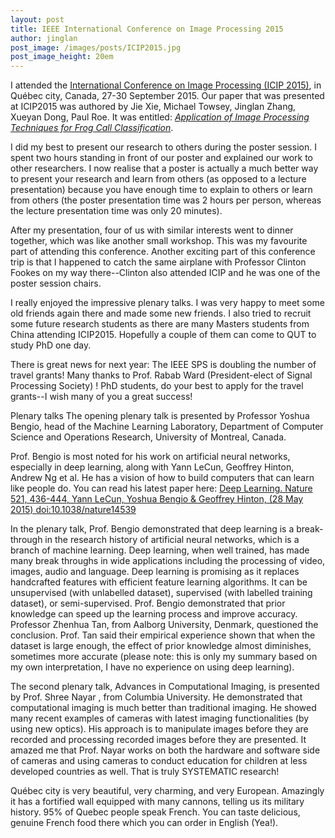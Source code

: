 ```yaml
---
layout: post
title: IEEE International Conference on Image Processing 2015
author: jinglan
post_image: /images/posts/ICIP2015.jpg
post_image_height: 20em
---
```


I attended the [International Conference on Image Processing (ICIP 2015)](http://www.icip2015.org/), in Québec city, Canada, 27-30 September 2015. Our paper that was presented at ICIP2015 was authored by Jie Xie, Michael Towsey, Jinglan Zhang, Xueyan Dong, Paul Roe. It was entitled: [_Application of Image Processing Techniques for Frog Call Classification_](http://eprints.qut.edu.au/89676/). 

I did my best to present our research to others during the poster session.  I spent two hours standing in front of our poster and explained our work to other researchers. I now realise that a poster is actually a much better way to present your research and learn from others (as opposed to a lecture presentation) because you have enough time to explain to others or learn from others (the poster presentation time was 2 hours per person, whereas the lecture presentation time was only 20 minutes). 

After my presentation, four of us with similar interests went to dinner together, which was like another small workshop. This was my favourite part of attending this conference. Another exciting part of this conference trip is that I happened to catch the same airplane with Professor Clinton Fookes on my way there--Clinton also attended ICIP and he was one of the poster session chairs.

I really enjoyed the impressive plenary talks.  I was very happy to meet some old friends again there and made some new friends. I also tried to recruit some future research students as there are many Masters students from China attending ICIP2015. Hopefully a couple of them can come to QUT to study PhD one day. 

There is great news for next year: The IEEE SPS is doubling the number of travel grants!  Many thanks to Prof. Rabab Ward (President-elect of Signal Processing Society)  !
PhD students, do your best to apply for the travel grants--I wish many of you a great success!

Plenary talks
The opening plenary talk is presented by Professor Yoshua Bengio,   head of the Machine Learning Laboratory, Department of Computer Science and Operations Research, University of Montreal, Canada. 

Prof. Bengio is most noted for his work on artificial neural networks, especially in deep learning, along with Yann LeCun, Geoffrey Hinton, Andrew Ng et al. He has a vision of how to build computers that can learn like people do.  You can read his latest paper here:  [Deep Learning. Nature 521, 436-444, Yann LeCun, Yoshua Bengio & Geoffrey Hinton, (28 May 2015) doi:10.1038/nature14539](http://www.nature.com/nature/journal/v521/n7553/full/nature14539.html)

In the plenary talk, Prof. Bengio demonstrated that deep learning is a break-through in the research history of artificial neural networks, which is a branch of machine learning.  Deep learning, when well trained, has made many break throughs in wide applications including the processing of video, images, audio and language. Deep learning is promising as it replaces handcrafted features with efficient feature learning algorithms. It can be unsupervised (with unlabelled dataset), supervised (with labelled training dataset), or semi-supervised. Prof. Bengio demonstrated that prior knowledge can speed up the learning process and improve accuracy. Professor Zhenhua Tan, from Aalborg University, Denmark, questioned the conclusion.  Prof. Tan said their empirical experience shown that when the dataset is large enough, the effect of prior knowledge almost diminishes, sometimes more accurate (please note: this is only my summary based on my own interpretation, I have no experience on using deep learning).

The second plenary talk, Advances in Computational Imaging, is presented by Prof. Shree Nayar  ,  from  Columbia University. He demonstrated that computational imaging is much better than traditional imaging. He showed many recent examples of cameras with latest imaging functionalities (by using new optics). His approach is to manipulate images before they are recorded and processing recorded images before they are presented. It amazed me that Prof. Nayar works on both the hardware and software side of cameras and using cameras to conduct education for children at less developed countries as well. That is truly SYSTEMATIC research!

Québec city is very beautiful, very charming, and very European. Amazingly it has a fortified wall equipped with many cannons, telling us its military history. 95% of Quebec people speak French. You can taste delicious, genuine French food there which you can order in English (Yea!). 





